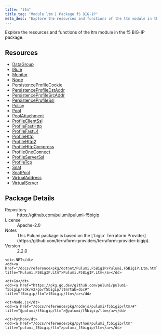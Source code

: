 ```yaml
---
title: "ltm"
title_tag: "Module ltm | Package f5 BIG-IP"
meta_desc: "Explore the resources and functions of the ltm module in the f5 BIG-IP package."
---
```


<!-- WARNING: this file was generated by Pulumi Docs Generator. -->
<!-- Do not edit by hand unless you're certain you know what you are doing! -->

Explore the resources and functions of the ltm module in the f5 BIG-IP package.

<h2 id="resources">Resources</h2>
<ul class="api">
    <li><a href="datagroup" title="DataGroup"><span class="symbol resource"></span>DataGroup</a></li>
    <li><a href="irule" title="IRule"><span class="symbol resource"></span>IRule</a></li>
    <li><a href="monitor" title="Monitor"><span class="symbol resource"></span>Monitor</a></li>
    <li><a href="node" title="Node"><span class="symbol resource"></span>Node</a></li>
    <li><a href="persistenceprofilecookie" title="PersistenceProfileCookie"><span class="symbol resource"></span>PersistenceProfileCookie</a></li>
    <li><a href="persistenceprofiledstaddr" title="PersistenceProfileDstAddr"><span class="symbol resource"></span>PersistenceProfileDstAddr</a></li>
    <li><a href="persistenceprofilesrcaddr" title="PersistenceProfileSrcAddr"><span class="symbol resource"></span>PersistenceProfileSrcAddr</a></li>
    <li><a href="persistenceprofilessl" title="PersistenceProfileSsl"><span class="symbol resource"></span>PersistenceProfileSsl</a></li>
    <li><a href="policy" title="Policy"><span class="symbol resource"></span>Policy</a></li>
    <li><a href="pool" title="Pool"><span class="symbol resource"></span>Pool</a></li>
    <li><a href="poolattachment" title="PoolAttachment"><span class="symbol resource"></span>PoolAttachment</a></li>
    <li><a href="profileclientssl" title="ProfileClientSsl"><span class="symbol resource"></span>ProfileClientSsl</a></li>
    <li><a href="profilefasthttp" title="ProfileFastHttp"><span class="symbol resource"></span>ProfileFastHttp</a></li>
    <li><a href="profilefastl4" title="ProfileFastL4"><span class="symbol resource"></span>ProfileFastL4</a></li>
    <li><a href="profilehttp" title="ProfileHttp"><span class="symbol resource"></span>ProfileHttp</a></li>
    <li><a href="profilehttp2" title="ProfileHttp2"><span class="symbol resource"></span>ProfileHttp2</a></li>
    <li><a href="profilehttpcompress" title="ProfileHttpCompress"><span class="symbol resource"></span>ProfileHttpCompress</a></li>
    <li><a href="profileoneconnect" title="ProfileOneConnect"><span class="symbol resource"></span>ProfileOneConnect</a></li>
    <li><a href="profileserverssl" title="ProfileServerSsl"><span class="symbol resource"></span>ProfileServerSsl</a></li>
    <li><a href="profiletcp" title="ProfileTcp"><span class="symbol resource"></span>ProfileTcp</a></li>
    <li><a href="snat" title="Snat"><span class="symbol resource"></span>Snat</a></li>
    <li><a href="snatpool" title="SnatPool"><span class="symbol resource"></span>SnatPool</a></li>
    <li><a href="virtualaddress" title="VirtualAddress"><span class="symbol resource"></span>VirtualAddress</a></li>
    <li><a href="virtualserver" title="VirtualServer"><span class="symbol resource"></span>VirtualServer</a></li>
</ul>

<h2 id="package-details">Package Details</h2>
<dl class="package-details">
	<dt>Repository</dt>
	<dd><a href="https://github.com/pulumi/pulumi-f5bigip">https://github.com/pulumi/pulumi-f5bigip</a></dd>
	<dt>License</dt>
	<dd>Apache-2.0</dd>
	<dt>Notes</dt>
	<dd>This Pulumi package is based on the [`bigip` Terraform Provider](https://github.com/terraform-providers/terraform-provider-bigip).</dd>
	<dt>Version</dt>
	<dd>2.2.0</dd>
</dl>



<dl class="tabular">

    <dt>.NET</dt>
    <dd><a href="/docs/reference/pkg/dotnet/Pulumi.F5BigIP/Pulumi.F5BigIP.Ltm.html" title="Pulumi.F5BigIP.Ltm">Pulumi.F5BigIP.Ltm</a></dd>

    <dt>Go</dt>
    <dd><a href="https://pkg.go.dev/github.com/pulumi/pulumi-f5bigip/sdk/v2/go/f5bigip/ltm?tab=doc#" title="f5bigip/ltm">f5bigip/ltm</a></dd>

    <dt>Node.js</dt>
    <dd><a href="/docs/reference/pkg/nodejs/pulumi/f5bigip/ltm/#" title="@pulumi/f5bigip/ltm">@pulumi/f5bigip/ltm</a></dd>

    <dt>Python</dt>
    <dd><a href="/docs/reference/pkg/python/pulumi_f5bigip/ltm" title="pulumi_f5bigip/ltm">pulumi_f5bigip/ltm</a></dd>

</dl>

